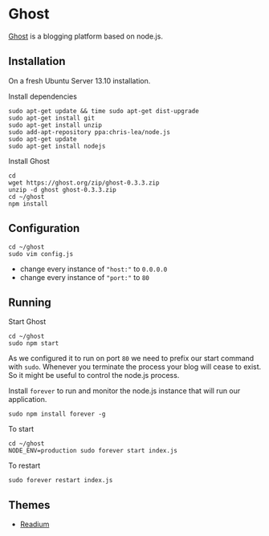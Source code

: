 # Ghost #

[Ghost](http://ghost.org) is a blogging platform based on node.js.

## Installation ##

On a fresh Ubuntu Server 13.10 installation.

Install dependencies

	sudo apt-get update && time sudo apt-get dist-upgrade
	sudo apt-get install git
	sudo apt-get install unzip
	sudo add-apt-repository ppa:chris-lea/node.js
	sudo apt-get update
	sudo apt-get install nodejs

Install Ghost

	cd
	wget https://ghost.org/zip/ghost-0.3.3.zip
	unzip -d ghost ghost-0.3.3.zip
	cd ~/ghost
	npm install

## Configuration ##

	cd ~/ghost
	sudo vim config.js

- change every instance of `"host:"` to `0.0.0.0`
- change every instance of `"port:"` to `80`

## Running ##

Start Ghost

	cd ~/ghost
	sudo npm start

As we configured it to run on port `80` we need to prefix our start command with `sudo`. Whenever you terminate the process your blog will cease to exist. So it might be useful to control the node.js process.

Install `forever` to run and monitor the node.js instance that will run our  application.

	sudo npm install forever -g

To start

	cd ~/ghost
	NODE_ENV=production sudo forever start index.js

To restart

	sudo forever restart index.js

## Themes ##

- [Readium](https://github.com/starburst1977/readium)
